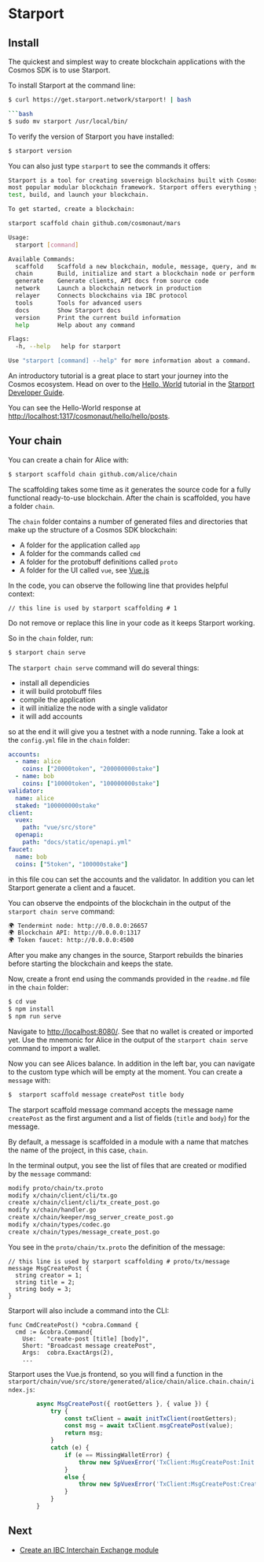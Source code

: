 # Starport

## Install

The quickest and simplest way to create blockchain applications with the Cosmos SDK is to use Starport. 

To install Starport at the command line:

```bash
$ curl https://get.starport.network/starport! | bash

```bash
$ sudo mv starport /usr/local/bin/
```

To verify the version of Starport you have installed:

```bash
$ starport version
```

You can also just type `starport` to see the commands it offers:

```bash
Starport is a tool for creating sovereign blockchains built with Cosmos SDK, the world’s
most popular modular blockchain framework. Starport offers everything you need to scaffold,
test, build, and launch your blockchain.

To get started, create a blockchain:

starport scaffold chain github.com/cosmonaut/mars

Usage:
  starport [command]

Available Commands:
  scaffold    Scaffold a new blockchain, module, message, query, and more
  chain       Build, initialize and start a blockchain node or perform other actions on the blockchain
  generate    Generate clients, API docs from source code
  network     Launch a blockchain network in production
  relayer     Connects blockchains via IBC protocol
  tools       Tools for advanced users
  docs        Show Starport docs
  version     Print the current build information
  help        Help about any command

Flags:
  -h, --help   help for starport

Use "starport [command] --help" for more information about a command.
```

An introductory tutorial is a great place to start your journey into the Cosmos ecosystem. Head on over to the [Hello, World](https://docs.starport.network/guide/hello.html) tutorial in the [Starport Developer Guide](https://docs.starport.com/). 

You can see the Hello-World response at [http://localhost:1317/cosmonaut/hello/hello/posts](http://localhost:1317/cosmonaut/hello/hello/posts). 

## Your chain

You can create a chain for Alice with:

```bash
$ starport scaffold chain github.com/alice/chain
```

The scaffolding takes some time as it generates the source code for a fully functional ready-to-use blockchain. After the chain is scaffolded, you have a folder `chain`. 

The `chain` folder contains a number of generated files and directories that make up the structure of a Cosmos SDK blockchain:

  - A folder for the application called `app`
  - A folder for the commands called `cmd`
  - A folder for the protobuff definitions called `proto`
  - A folder for the UI called `vue`, see [Vue.js](https://vuejs.org/)

In the code, you can observe the following line that provides helpful context:

```golang
// this line is used by starport scaffolding # 1
```

Do not remove or replace this line in your code as it keeps Starport working.

So in the `chain` folder, run:

```bash
$ starport chain serve
```

The `starport chain serve` command will do several things:
  - install all dependicies
  - it will build protobuff files
  - compile the application
  - it will initialize the node with a single validator
  - it will add accounts

so at the end it will give you a testnet with a node running. Take a look at the `config.yml` file in the `chain` folder:

```yaml
accounts:
  - name: alice
    coins: ["20000token", "200000000stake"]
  - name: bob
    coins: ["10000token", "100000000stake"]
validator:
  name: alice
  staked: "100000000stake"
client:
  vuex:
    path: "vue/src/store"
  openapi:
    path: "docs/static/openapi.yml"
faucet:
  name: bob
  coins: ["5token", "100000stake"]
```

in this file cou can set the accounts and the validator. In addition you can let Starport generate a client and a faucet. 

You can observe the endpoints of the blockchain in the output of the `starport chain serve` command:

```bash
🌍 Tendermint node: http://0.0.0.0:26657
🌍 Blockchain API: http://0.0.0.0:1317
🌍 Token faucet: http://0.0.0.0:4500
```

After you make any changes in the source, Starport rebuilds the binaries before starting the blockchain and keeps the state. 

Now, create a front end using the commands provided in the `readme.md` file in the `chain` folder:

```bash
$ cd vue
$ npm install
$ npm run serve
```

Navigate to [http://localhost:8080/](http://localhost:8080/). See that no wallet is created or imported yet. Use the mnemonic for Alice in the output of the `starport chain serve` command to import a wallet.

Now you can see Alices balance. In addition in the left bar, you can navigate to the custom type which will be empty at the moment. You can create a `message` with:

```bash
$  starport scaffold message createPost title body
```

The starport scaffold message command accepts the message name `createPost` as the first argument and a list of fields (`title` and `body`) for the message. 

By default, a message is scaffolded in a module with a name that matches the name of the project, in this case, `chain`. 

In the terminal output, you see the list of files that are created or modified by the `message` command:

```bash
modify proto/chain/tx.proto
modify x/chain/client/cli/tx.go
create x/chain/client/cli/tx_create_post.go
modify x/chain/handler.go
create x/chain/keeper/msg_server_create_post.go
modify x/chain/types/codec.go
create x/chain/types/message_create_post.go
```

You see in the `proto/chain/tx.proto` the definition of the message:

```golang
// this line is used by starport scaffolding # proto/tx/message
message MsgCreatePost {
  string creator = 1;
  string title = 2;
  string body = 3;
}
```

Starport will also include a command into the CLI:

```golang
func CmdCreatePost() *cobra.Command {
  cmd := &cobra.Command{
    Use:   "create-post [title] [body]",
    Short: "Broadcast message createPost",
    Args:  cobra.ExactArgs(2),
    ...
```

Starport uses the Vue.js frontend, so you will find a function in the `starport/chain/vue/src/store/generated/alice/chain/alice.chain.chain/index.js`:

```javascript
        async MsgCreatePost({ rootGetters }, { value }) {
            try {
                const txClient = await initTxClient(rootGetters);
                const msg = await txClient.msgCreatePost(value);
                return msg;
            }
            catch (e) {
                if (e == MissingWalletError) {
                    throw new SpVuexError('TxClient:MsgCreatePost:Init', 'Could not initialize signing client. Wallet is required.');
                }
                else {
                    throw new SpVuexError('TxClient:MsgCreatePost:Create', 'Could not create message: ' + e.message);
                }
            }
        }
```


## Next 

- [Create an IBC Interchain Exchange module](https://tutorials.cosmos.network/interchain-exchange/tutorial/00-intro.html)